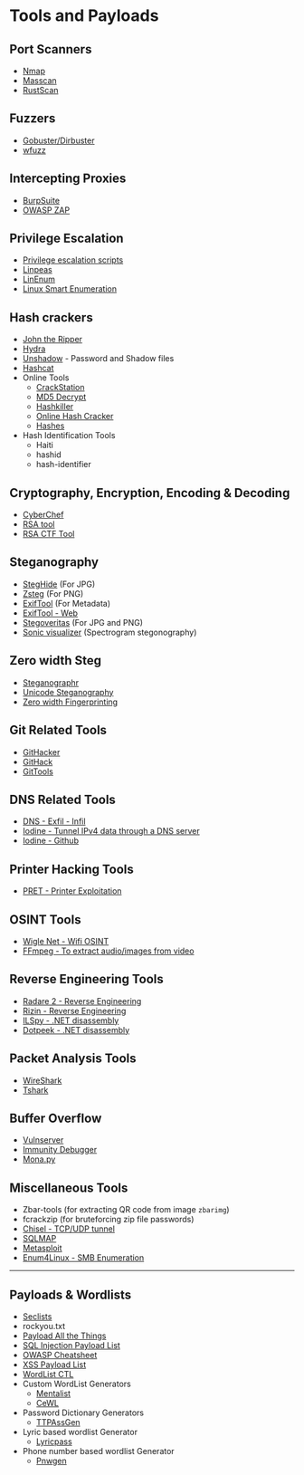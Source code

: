 # Tools and Payloads

## Port Scanners
- [Nmap](https://nmap.org/)
- [Masscan](https://github.com/robertdavidgraham/masscan)
- [RustScan](https://github.com/RustScan/RustScan)

## Fuzzers
- [Gobuster/Dirbuster](https://github.com/OJ/gobuster)
- [wfuzz](https://github.com/xmendez/wfuzz)

## Intercepting Proxies
- [BurpSuite](https://portswigger.net/burp)
- [OWASP ZAP](https://owasp.org/www-project-zap/)

## Privilege Escalation
- [Privilege escalation scripts](https://github.com/carlospolop/privilege-escalation-awesome-scripts-suite/)
- [Linpeas](https://github.com/carlospolop/privilege-escalation-awesome-scripts-suite/tree/master/linPEAS)
- [LinEnum](https://github.com/rebootuser/LinEnum)
- [Linux Smart Enumeration](https://github.com/diego-treitos/linux-smart-enumeration)

## Hash crackers
- [John the Ripper](https://www.openwall.com/john/)
- [Hydra](https://tools.kali.org/password-attacks/hydra)
- [Unshadow](http://manpages.ubuntu.com/manpages/xenial/man8/unshadow.8.html) - Password and Shadow files
- [Hashcat](https://hashcat.net/hashcat/)
- Online Tools
    - [CrackStation](https://crackstation.net/)
    - [MD5 Decrypt](https://md5decrypt.net/en/)
    - [Hashkiller](https://hashkiller.io/listmanager)
    - [Online Hash Cracker](https://www.onlinehashcrack.com/)
    - [Hashes](https://hashes.com/en/decrypt/hash)
- Hash Identification Tools
    - Haiti
    - hashid
    - hash-identifier

## Cryptography, Encryption, Encoding & Decoding
- [CyberChef](https://gchq.github.io/CyberChef/)
- [RSA tool](https://github.com/ius/rsatool)
- [RSA CTF Tool](https://github.com/Ganapati/RsaCtfTool)

## Steganography
- [StegHide](http://steghide.sourceforge.net/) (For JPG)
- [Zsteg](https://github.com/zed-0xff/zsteg) (For PNG)
- [ExifTool](https://github.com/exiftool/exiftool) (For Metadata)
- [ExifTool - Web](http://exif.regex.info/exif.cgi)
- [Stegoveritas](https://github.com/bannsec/stegoVeritas) (For JPG and PNG)
- [Sonic visualizer](https://www.sonicvisualiser.org/download.html) (Spectrogram stegonography)

## Zero width Steg
- [Steganographr](https://neatnik.net/steganographr/)
- [Unicode Steganography](https://330k.github.io/misc_tools/unicode_steganography.html)
- [Zero width Fingerprinting](https://github.com/vedhavyas/zwfp)

## Git Related Tools
- [GitHacker](https://github.com/captain-noob/GitHacker)
- [GitHack](https://github.com/captain-noob/GitHack)
- [GitTools](https://github.com/internetwache/GitTools)

## DNS Related Tools
- [DNS - Exfil - Infil](https://github.com/kleosdc/dns-exfil-infil)
- [Iodine - Tunnel IPv4 data through a DNS server](https://code.kryo.se/iodine/)
- [Iodine - Github](https://github.com/yarrick/iodine)

## Printer Hacking Tools
- [PRET - Printer Exploitation](https://github.com/RUB-NDS/PRET)

## OSINT Tools
- [Wigle Net - Wifi OSINT](https://wigle.net/)
- [FFmpeg - To extract audio/images from video](https://ffmpeg.org/)

## Reverse Engineering Tools
- [Radare 2 - Reverse Engineering](https://github.com/radareorg/radare2)
- [Rizin - Reverse Engineering](https://github.com/rizinorg/rizin)
- [ILSpy - .NET disassembly](https://github.com/icsharpcode/ILSpy)
- [Dotpeek - .NET disassembly](https://www.jetbrains.com/decompiler/)

## Packet Analysis Tools
- [WireShark](https://www.wireshark.org/)
- [Tshark](https://www.wireshark.org/docs/man-pages/tshark.html)

## Buffer Overflow
- [Vulnserver](https://github.com/stephenbradshaw/vulnserver)
- [Immunity Debugger](https://www.immunityinc.com/products/debugger/)
- [Mona.py](https://github.com/corelan/mona)

## Miscellaneous Tools
- Zbar-tools (for extracting QR code from image `zbarimg`)
- fcrackzip (for bruteforcing zip file passwords)
- [Chisel - TCP/UDP tunnel](https://github.com/jpillora/chisel)
- [SQLMAP](https://github.com/sqlmapproject/sqlmap)
- [Metasploit](https://www.metasploit.com/)
- [Enum4Linux - SMB Enumeration](https://tools.kali.org/information-gathering/enum4linux)

---
 
## Payloads & Wordlists
- [Seclists](https://github.com/danielmiessler/SecLists)
- rockyou.txt
- [Payload All the Things](https://github.com/swisskyrepo/PayloadsAllTheThings)
- [SQL Injection Payload List](https://github.com/payloadbox/sql-injection-payload-list)
- [OWASP Cheatsheet](https://github.com/OWASP/CheatSheetSeries)
- [XSS Payload List](https://github.com/payloadbox/xss-payload-list)
- [WordList CTL](https://github.com/BlackArch/wordlistctl)
- Custom WordList Generators
    - [Mentalist](https://github.com/sc0tfree/mentalist)
    - [CeWL](https://github.com/digininja/CeWL)
- Password Dictionary Generators
    - [TTPAssGen](https://github.com/tp7309/TTPassGen)
- Lyric based wordlist Generator
    - [Lyricpass](https://github.com/initstring/lyricpass)
- Phone number based wordlist Generator
    - [Pnwgen](https://github.com/toxydose/pnwgen)